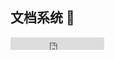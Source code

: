 ## 文档系统 👋

<iframe src="https://ghbtns.com/github-btn.html?user=gatsbyjs&repo=gatsby&type=star&count=true" frameborder="0" scrolling="0" width="150" height="20" title="GitHub"></iframe>
